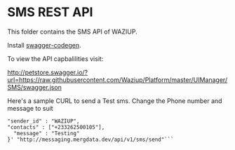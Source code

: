 
SMS REST API
===============

This folder contains the SMS API of WAZIUP.

Install [swagger-codegen](https://github.com/swagger-api/swagger-codegen).

To view the API capbalilities visit:

http://petstore.swagger.io/?url=https://raw.githubusercontent.com/Waziup/Platform/master/UIManager/SMS/swagger.json


Here's a sample CURL to send a Test sms. Change the Phone number and message to suit

```curl -X POST -H "Content-Type: application/json" -H "Api-Token: 53fdb4b2-0ad4-4767-99ea-2271f16f6f1d" -H "Cache-Control: no-cache" -H "Postman-Token: d424994b-27dd-1f5a-4151-a8b2aa0ac22b" -d '{
"sender_id" : "WAZIUP",
"contacts" : ["+233262500105"],
  "message" : "Testing"
}' "http://messaging.mergdata.dev/api/v1/sms/send"```
